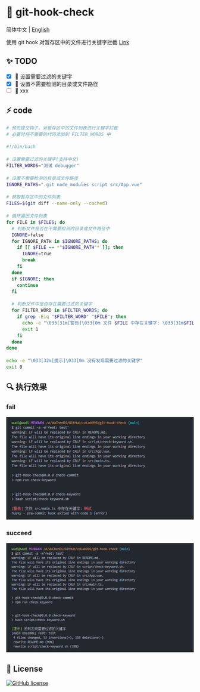 # 🚀 git-hook-check

简体中文 | [English](./README.md)

使用 git hook 对暂存区中的文件进行关键字拦截 [Link](./script/check-keyword.sh)

## ✨ TODO

- [x] 🔨 设置需要过滤的关键字
- [x] 🔨 设置不需要检测的目录或文件路径
- [ ] 🔨 xxx

## ⚡ code

```sh
# 预先提交钩子，对暂存区中的文件列表进行关键字拦截
# 必要时将不需要的代码添加到 FILTER_WORDS 中

#!/bin/bash

# 设置需要过滤的关键字(支持中文)
FILTER_WORDS="测试 debugger"

# 设置不需要检测的目录或文件路径
IGNORE_PATHS=".git node_modules script src/App.vue"

# 获取暂存区中的文件列表
FILES=$(git diff --name-only --cached)

# 循环遍历文件列表
for FILE in $FILES; do
  # 判断文件是否在不需要检测的目录或文件路径中
  IGNORE=false
  for IGNORE_PATH in $IGNORE_PATHS; do
    if [[ $FILE == *"$IGNORE_PATH"* ]]; then
      IGNORE=true
      break
    fi
  done
  if $IGNORE; then
    continue
  fi

  # 判断文件中是否存在需要过滤的关键字
  for FILTER_WORD in $FILTER_WORDS; do
    if grep -Eiq "$FILTER_WORD" "$FILE"; then
      echo -e "\033[31m[警告]\033[0m 文件 $FILE 中存在关键字: \033[31m$FILTER_WORD\033[0m"
      exit 1
    fi
  done
done

echo -e "\033[32m[提示]\033[0m 没有发现需要过滤的关键字"
exit 0

```

## 🔍 执行效果

### fail

![fail](./screenshots/fail-zh_CN.png)

### succeed

![succeed](./screenshots/succeed-zh_CN.png)

## 🎈 License

<!-- This is a fork from [sdk-ts](https://github.com/gotabit/sdk-ts) -->

[![GitHub license](https://img.shields.io/github/license/HJFront/gotabit-sdk-vue)](https://github.com/HJFront/gotabit-sdk-vue/blob/master/LICENSE)